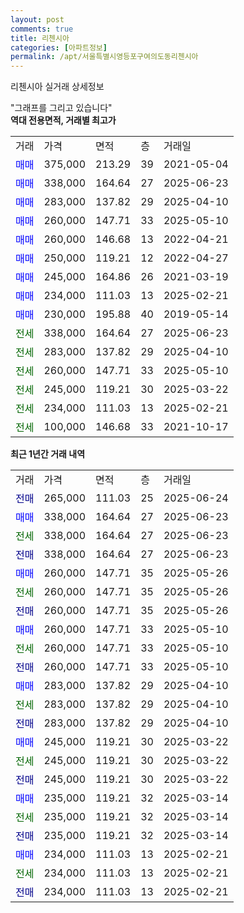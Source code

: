 ```yaml
---
layout: post
comments: true
title: 리첸시아
categories: [아파트정보]
permalink: /apt/서울특별시영등포구여의도동리첸시아
---
```


리첸시아 실거래 상세정보

<script type="text/javascript">
  google.charts.load('current', {'packages':['line', 'corechart']});
  google.charts.setOnLoadCallback(drawChart);

  function drawChart() {
    var data = new google.visualization.DataTable();
    data.addColumn('date', '거래일');
    data.addColumn('number', "매매");
    data.addColumn('number', "전세");
    data.addColumn('number', "전매");

    data.addRows([[new Date(Date.parse("2025-06-24")), null, null, 265000], [new Date(Date.parse("2025-06-23")), 338000, null, null], [new Date(Date.parse("2025-06-23")), null, 338000, null], [new Date(Date.parse("2025-06-23")), null, null, 338000], [new Date(Date.parse("2025-05-26")), 260000, null, null], [new Date(Date.parse("2025-05-26")), null, 260000, null], [new Date(Date.parse("2025-05-26")), null, null, 260000], [new Date(Date.parse("2025-05-10")), 260000, null, null], [new Date(Date.parse("2025-05-10")), null, 260000, null], [new Date(Date.parse("2025-05-10")), null, null, 260000], [new Date(Date.parse("2025-04-10")), 283000, null, null], [new Date(Date.parse("2025-04-10")), null, 283000, null], [new Date(Date.parse("2025-04-10")), null, null, 283000], [new Date(Date.parse("2025-03-22")), 245000, null, null], [new Date(Date.parse("2025-03-22")), null, 245000, null], [new Date(Date.parse("2025-03-22")), null, null, 245000], [new Date(Date.parse("2025-03-14")), 235000, null, null], [new Date(Date.parse("2025-03-14")), null, 235000, null], [new Date(Date.parse("2025-03-14")), null, null, 235000], [new Date(Date.parse("2025-02-21")), 234000, null, null], [new Date(Date.parse("2025-02-21")), null, 234000, null], [new Date(Date.parse("2025-02-21")), null, null, 234000]]);

    var options = {
      hAxis: {
        format: 'yyyy/MM/dd'
      },    
      lineWidth: 0,
      pointsVisible: true,    
      title: '최근 1년간 유형별 실거래가 분포',
      legend: { position: 'bottom' }
    };

    var formatter = new google.visualization.NumberFormat({pattern:'###,###'} );
    formatter.format(data, 1);
    formatter.format(data, 2);
    
    setTimeout(function() {
        var chart = new google.visualization.LineChart(document.getElementById('columnchart_material'));
        chart.draw(data, (options));
        document.getElementById('loading').style.display = 'none';
    }, 200);
  }
</script>


<div id="loading" style="z-index:20; display: block; margin-left: 0px">"그래프를 그리고 있습니다"</div>
<div id="columnchart_material" style="width: 95%; margin-left: 0px; display: block"></div>
<!-- contents start -->
<b>역대 전용면적, 거래별 최고가</b>
<table class="sortable">
    <tr>
      <td>거래</td>
      <td>가격</td>
      <td>면적</td>
      <td>층</td>
      <td>거래일</td>
    </tr>
        <tr>
          <td><a style="color: blue">매매</a></td>
          <td>375,000</td>
          <td>213.29</td>
          <td>39</td>
          <td>2021-05-04</td>
        </tr>            <tr>
          <td><a style="color: blue">매매</a></td>
          <td>338,000</td>
          <td>164.64</td>
          <td>27</td>
          <td>2025-06-23</td>
        </tr>            <tr>
          <td><a style="color: blue">매매</a></td>
          <td>283,000</td>
          <td>137.82</td>
          <td>29</td>
          <td>2025-04-10</td>
        </tr>            <tr>
          <td><a style="color: blue">매매</a></td>
          <td>260,000</td>
          <td>147.71</td>
          <td>33</td>
          <td>2025-05-10</td>
        </tr>            <tr>
          <td><a style="color: blue">매매</a></td>
          <td>260,000</td>
          <td>146.68</td>
          <td>13</td>
          <td>2022-04-21</td>
        </tr>            <tr>
          <td><a style="color: blue">매매</a></td>
          <td>250,000</td>
          <td>119.21</td>
          <td>12</td>
          <td>2022-04-27</td>
        </tr>            <tr>
          <td><a style="color: blue">매매</a></td>
          <td>245,000</td>
          <td>164.86</td>
          <td>26</td>
          <td>2021-03-19</td>
        </tr>            <tr>
          <td><a style="color: blue">매매</a></td>
          <td>234,000</td>
          <td>111.03</td>
          <td>13</td>
          <td>2025-02-21</td>
        </tr>            <tr>
          <td><a style="color: blue">매매</a></td>
          <td>230,000</td>
          <td>195.88</td>
          <td>40</td>
          <td>2019-05-14</td>
        </tr>        
        <tr>
              <td><a style="color: darkgreen">전세</a></td>
              <td>338,000</td>
              <td>164.64</td>
              <td>27</td>
              <td>2025-06-23</td>
            </tr>            <tr>
              <td><a style="color: darkgreen">전세</a></td>
              <td>283,000</td>
              <td>137.82</td>
              <td>29</td>
              <td>2025-04-10</td>
            </tr>            <tr>
              <td><a style="color: darkgreen">전세</a></td>
              <td>260,000</td>
              <td>147.71</td>
              <td>33</td>
              <td>2025-05-10</td>
            </tr>            <tr>
              <td><a style="color: darkgreen">전세</a></td>
              <td>245,000</td>
              <td>119.21</td>
              <td>30</td>
              <td>2025-03-22</td>
            </tr>            <tr>
              <td><a style="color: darkgreen">전세</a></td>
              <td>234,000</td>
              <td>111.03</td>
              <td>13</td>
              <td>2025-02-21</td>
            </tr>            <tr>
              <td><a style="color: darkgreen">전세</a></td>
              <td>100,000</td>
              <td>146.68</td>
              <td>33</td>
              <td>2021-10-17</td>
            </tr>        
    
</table>

<b>최근 1년간 거래 내역</b>

<table class="sortable">
    <tr>
      <td>거래</td>
      <td>가격</td>
      <td>면적</td>
      <td>층</td>
      <td>거래일</td>
    </tr>
    <tr>
      <td><a style="color: darkblue">전매</a></td>
      <td>265,000</td>
      <td>111.03</td>
      <td>25</td>
      <td>2025-06-24</td>
    </tr>          <tr>
      <td><a style="color: blue">매매</a></td>
      <td>338,000</td>
      <td>164.64</td>
      <td>27</td>
      <td>2025-06-23</td>
    </tr>          <tr>
      <td><a style="color: darkgreen">전세</a></td>
      <td>338,000</td>
      <td>164.64</td>
      <td>27</td>
      <td>2025-06-23</td>
    </tr>          <tr>
      <td><a style="color: darkblue">전매</a></td>
      <td>338,000</td>
      <td>164.64</td>
      <td>27</td>
      <td>2025-06-23</td>
    </tr>          <tr>
      <td><a style="color: blue">매매</a></td>
      <td>260,000</td>
      <td>147.71</td>
      <td>35</td>
      <td>2025-05-26</td>
    </tr>          <tr>
      <td><a style="color: darkgreen">전세</a></td>
      <td>260,000</td>
      <td>147.71</td>
      <td>35</td>
      <td>2025-05-26</td>
    </tr>          <tr>
      <td><a style="color: darkblue">전매</a></td>
      <td>260,000</td>
      <td>147.71</td>
      <td>35</td>
      <td>2025-05-26</td>
    </tr>          <tr>
      <td><a style="color: blue">매매</a></td>
      <td>260,000</td>
      <td>147.71</td>
      <td>33</td>
      <td>2025-05-10</td>
    </tr>          <tr>
      <td><a style="color: darkgreen">전세</a></td>
      <td>260,000</td>
      <td>147.71</td>
      <td>33</td>
      <td>2025-05-10</td>
    </tr>          <tr>
      <td><a style="color: darkblue">전매</a></td>
      <td>260,000</td>
      <td>147.71</td>
      <td>33</td>
      <td>2025-05-10</td>
    </tr>          <tr>
      <td><a style="color: blue">매매</a></td>
      <td>283,000</td>
      <td>137.82</td>
      <td>29</td>
      <td>2025-04-10</td>
    </tr>          <tr>
      <td><a style="color: darkgreen">전세</a></td>
      <td>283,000</td>
      <td>137.82</td>
      <td>29</td>
      <td>2025-04-10</td>
    </tr>          <tr>
      <td><a style="color: darkblue">전매</a></td>
      <td>283,000</td>
      <td>137.82</td>
      <td>29</td>
      <td>2025-04-10</td>
    </tr>          <tr>
      <td><a style="color: blue">매매</a></td>
      <td>245,000</td>
      <td>119.21</td>
      <td>30</td>
      <td>2025-03-22</td>
    </tr>          <tr>
      <td><a style="color: darkgreen">전세</a></td>
      <td>245,000</td>
      <td>119.21</td>
      <td>30</td>
      <td>2025-03-22</td>
    </tr>          <tr>
      <td><a style="color: darkblue">전매</a></td>
      <td>245,000</td>
      <td>119.21</td>
      <td>30</td>
      <td>2025-03-22</td>
    </tr>          <tr>
      <td><a style="color: blue">매매</a></td>
      <td>235,000</td>
      <td>119.21</td>
      <td>32</td>
      <td>2025-03-14</td>
    </tr>          <tr>
      <td><a style="color: darkgreen">전세</a></td>
      <td>235,000</td>
      <td>119.21</td>
      <td>32</td>
      <td>2025-03-14</td>
    </tr>          <tr>
      <td><a style="color: darkblue">전매</a></td>
      <td>235,000</td>
      <td>119.21</td>
      <td>32</td>
      <td>2025-03-14</td>
    </tr>          <tr>
      <td><a style="color: blue">매매</a></td>
      <td>234,000</td>
      <td>111.03</td>
      <td>13</td>
      <td>2025-02-21</td>
    </tr>          <tr>
      <td><a style="color: darkgreen">전세</a></td>
      <td>234,000</td>
      <td>111.03</td>
      <td>13</td>
      <td>2025-02-21</td>
    </tr>          <tr>
      <td><a style="color: darkblue">전매</a></td>
      <td>234,000</td>
      <td>111.03</td>
      <td>13</td>
      <td>2025-02-21</td>
    </tr>      </table>
<!-- contents end -->    

